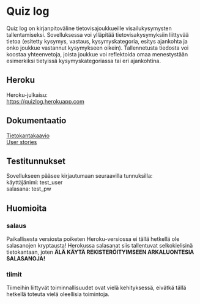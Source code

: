 # Quiz log

Quiz log on kirjanpitoväline tietovisajoukkueille visailukysymysten tallentamiseksi. Sovelluksessa voi ylläpitää tietovisakysymyksiin liittyvää tietoa (esitetty kysymys, vastaus, kysymyskategoria, esitys ajankohta ja onko joukkue vastannut kysymykseen oikein). Tallennetusta tiedosta voi koostaa yhteenvetoja, joista joukkue voi reflektoida omaa menestystään esimerkiksi tietyissä kysymyskategoriassa tai eri ajankohtina.

## Heroku
Heroku-julkaisu:  
https://quizlog.herokuapp.com

## Dokumentaatio
[Tietokantakaavio](/documentation/uml-chart.png)  
[User stories](/documentation/userstories.md)

## Testitunnukset
Sovellukseen pääsee kirjautumaan seuraavilla tunnuksilla:  
käyttäjänimi: test_user  
salasana: test_pw  

## Huomioita
### salaus
Paikallisesta versiosta poiketen Heroku-versiossa ei tällä hetkellä ole salasanojen kryptausta! Herokussa salasanat siis tallentuvat selkokielisinä tietokantaan, joten **ÄLÄ KÄYTÄ REKISTERÖITYIMSEEN ARKALUONTESIA SALASANOJA!**  

### tiimit
Tiimeihin liittyvät toiminnallisuudet ovat vielä kehityksessä, eivätkä tällä hetkellä toteuta vielä oleellisia toimintoja.

